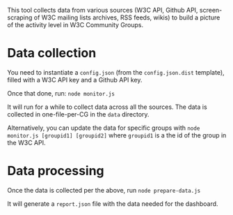 This tool collects data from various sources (W3C API, Github API, screen-scraping of W3C mailing lists archives, RSS feeds, wikis) to build a picture of the activity level in W3C Community Groups.

# Data collection
You need to instantiate a `config.json` (from the `config.json.dist` template), filled with a W3C API key and a Github API key.

Once that done, run:
`node monitor.js`

It will run for a while to collect data across all the sources. The data is collected in one-file-per-CG in the `data` directory.

Alternatively, you can update the data for specific groups with
`node monitor.js [groupid1] [groupid2]`
where `groupid1` is a the id of the group in the W3C API.

# Data processing
Once the data is collected per the above, run
`node prepare-data.js`

It will generate a `report.json` file with the data needed for the dashboard.
